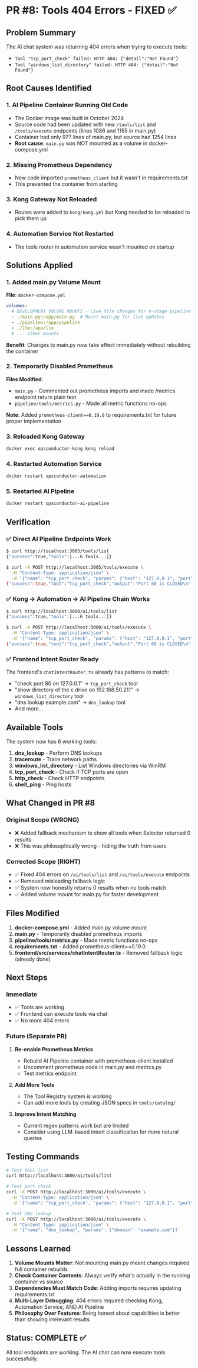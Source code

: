 # PR #8: Tools 404 Errors - FIXED ✅

## Problem Summary

The AI chat system was returning 404 errors when trying to execute tools:
- `Tool "tcp_port_check" failed: HTTP 404: {"detail":"Not Found"}`
- `Tool "windows_list_directory" failed: HTTP 404: {"detail":"Not Found"}`

## Root Causes Identified

### 1. **AI Pipeline Container Running Old Code**
- The Docker image was built in October 2024
- Source code had been updated with new `/tools/list` and `/tools/execute` endpoints (lines 1086 and 1155 in main.py)
- Container had only 977 lines of main.py, but source had 1254 lines
- **Root cause**: `main.py` was NOT mounted as a volume in docker-compose.yml

### 2. **Missing Prometheus Dependency**
- New code imported `prometheus_client` but it wasn't in requirements.txt
- This prevented the container from starting

### 3. **Kong Gateway Not Reloaded**
- Routes were added to `kong/kong.yml` but Kong needed to be reloaded to pick them up

### 4. **Automation Service Not Restarted**
- The tools router in automation service wasn't mounted on startup

## Solutions Applied

### 1. **Added main.py Volume Mount**
**File**: `docker-compose.yml`
```yaml
volumes:
  # DEVELOPMENT VOLUME MOUNTS - Live file changes for 4-stage pipeline
  - ./main.py:/app/main.py  # Mount main.py for live updates
  - ./pipeline:/app/pipeline
  - ./llm:/app/llm
  # ... other mounts
```

**Benefit**: Changes to main.py now take effect immediately without rebuilding the container

### 2. **Temporarily Disabled Prometheus**
**Files Modified**:
- `main.py` - Commented out prometheus imports and made /metrics endpoint return plain text
- `pipeline/tools/metrics.py` - Made all metric functions no-ops

**Note**: Added `prometheus-client==0.19.0` to requirements.txt for future proper implementation

### 3. **Reloaded Kong Gateway**
```bash
docker exec opsconductor-kong kong reload
```

### 4. **Restarted Automation Service**
```bash
docker restart opsconductor-automation
```

### 5. **Restarted AI Pipeline**
```bash
docker restart opsconductor-ai-pipeline
```

## Verification

### ✅ Direct AI Pipeline Endpoints Work
```bash
$ curl http://localhost:3005/tools/list
{"success":true,"tools":[...6 tools...]}

$ curl -X POST http://localhost:3005/tools/execute \
  -H "Content-Type: application/json" \
  -d '{"name": "tcp_port_check", "params": {"host": "127.0.0.1", "port": 80}}'
{"success":true,"tool":"tcp_port_check","output":"Port 80 is CLOSED\n",...}
```

### ✅ Kong → Automation → AI Pipeline Chain Works
```bash
$ curl http://localhost:3000/ai/tools/list
{"success":true,"tools":[...6 tools...]}

$ curl -X POST http://localhost:3000/ai/tools/execute \
  -H "Content-Type: application/json" \
  -d '{"name": "tcp_port_check", "params": {"host": "127.0.0.1", "port": 80}}'
{"success":true,"tool":"tcp_port_check","output":"Port 80 is CLOSED\n",...}
```

### ✅ Frontend Intent Router Ready
The frontend's `chatIntentRouter.ts` already has patterns to match:
- "check port 80 on 127.0.0.1" → `tcp_port_check` tool
- "show directory of the c drive on 192.168.50.211" → `windows_list_directory` tool
- "dns lookup example.com" → `dns_lookup` tool
- And more...

## Available Tools

The system now has 6 working tools:
1. **dns_lookup** - Perform DNS lookups
2. **traceroute** - Trace network paths
3. **windows_list_directory** - List Windows directories via WinRM
4. **tcp_port_check** - Check if TCP ports are open
5. **http_check** - Check HTTP endpoints
6. **shell_ping** - Ping hosts

## What Changed in PR #8

### Original Scope (WRONG)
- ❌ Added fallback mechanism to show all tools when Selector returned 0 results
- ❌ This was philosophically wrong - hiding the truth from users

### Corrected Scope (RIGHT)
- ✅ Fixed 404 errors on `/ai/tools/list` and `/ai/tools/execute` endpoints
- ✅ Removed misleading fallback logic
- ✅ System now honestly returns 0 results when no tools match
- ✅ Added volume mount for main.py for faster development

## Files Modified

1. **docker-compose.yml** - Added main.py volume mount
2. **main.py** - Temporarily disabled prometheus imports
3. **pipeline/tools/metrics.py** - Made metric functions no-ops
4. **requirements.txt** - Added prometheus-client==0.19.0
5. **frontend/src/services/chatIntentRouter.ts** - Removed fallback logic (already done)

## Next Steps

### Immediate
- ✅ Tools are working
- ✅ Frontend can execute tools via chat
- ✅ No more 404 errors

### Future (Separate PR)
1. **Re-enable Prometheus Metrics**
   - Rebuild AI Pipeline container with prometheus-client installed
   - Uncomment prometheus code in main.py and metrics.py
   - Test metrics endpoint

2. **Add More Tools**
   - The Tool Registry system is working
   - Can add more tools by creating JSON specs in `tools/catalog/`

3. **Improve Intent Matching**
   - Current regex patterns work but are limited
   - Consider using LLM-based intent classification for more natural queries

## Testing Commands

```bash
# Test tool list
curl http://localhost:3000/ai/tools/list

# Test port check
curl -X POST http://localhost:3000/ai/tools/execute \
  -H "Content-Type: application/json" \
  -d '{"name": "tcp_port_check", "params": {"host": "127.0.0.1", "port": 80}}'

# Test DNS lookup
curl -X POST http://localhost:3000/ai/tools/execute \
  -H "Content-Type: application/json" \
  -d '{"name": "dns_lookup", "params": {"domain": "example.com"}}'
```

## Lessons Learned

1. **Volume Mounts Matter**: Not mounting main.py meant changes required full container rebuilds
2. **Check Container Contents**: Always verify what's actually in the running container vs source
3. **Dependencies Must Match Code**: Adding imports requires updating requirements.txt
4. **Multi-Layer Debugging**: 404 errors required checking Kong, Automation Service, AND AI Pipeline
5. **Philosophy Over Features**: Being honest about capabilities is better than showing irrelevant results

## Status: COMPLETE ✅

All tool endpoints are working. The AI chat can now execute tools successfully.